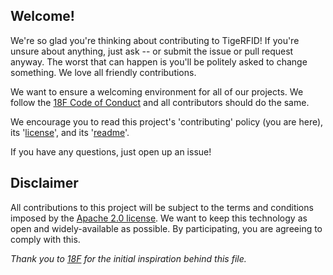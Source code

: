 ## Welcome!

We're so glad you're thinking about contributing to TigeRFID! If you're unsure about anything, just ask -- or submit the issue or pull request anyway. The worst that can happen is you'll be politely asked to change something. We love all friendly contributions.

We want to ensure a welcoming environment for all of our projects. We follow the [18F Code of Conduct](https://github.com/18F/code-of-conduct/blob/master/code-of-conduct.md) and all contributors should do the same.

We encourage you to read this project's 'contributing' policy (you are here), its '[license](license)', and its '[readme](readme.md)'.

If you have any questions, just open up an issue!

## Disclaimer

All contributions to this project will be subject to the terms and conditions imposed by the [Apache 2.0 license](license). We want to keep this technology as open and widely-available as possible. By participating, you are agreeing to comply with this.

_Thank you to [18F](https://github.com/18F/) for the initial inspiration behind this file._
